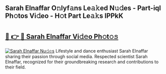 ## Sarah Elnaffar O𝚗lyf𝚊ns Le𝚊𝚔ed N𝚞𝚍es - Part-iql Ph𝚘tos Vi𝚍eo - H𝚘t Part Le𝚊𝚔s lPPkK

# <h2><a href="http://hf30y4u.feru.top/?c=Sarah+Elnaffar">🔗 👉 🔴 Sarah Elnaffar Vi𝚍𝚎o Ph𝚘t𝚘𝚜</a></h2>

[![Sarah Elnaffar Nu𝚍𝚎s](https://i.imgur.com/0TWrTi3.gif)](http://hf30y4u.feru.top/?c=Sarah+Elnaffar)
Lifestyle and dance enthusiast Sarah Elnaffar sharing their passion through social media. Respected scientist Sarah Elnaffar, recognized for their groundbreaking research and contributions to their field. 
